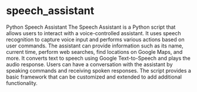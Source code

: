 # speech_assistant
Python Speech Assistant
The Speech Assistant is a Python script that allows users to interact with a voice-controlled assistant. It uses speech recognition to capture voice input and performs various actions based on user commands. The assistant can provide information such as its name, current time, perform web searches, find locations on Google Maps, and more. It converts text to speech using Google Text-to-Speech and plays the audio response. Users can have a conversation with the assistant by speaking commands and receiving spoken responses. The script provides a basic framework that can be customized and extended to add additional functionality.
